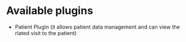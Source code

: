 # Available plugins
- Patient Plugin (it allows patient data management and can view the rlated visit to the patient)
